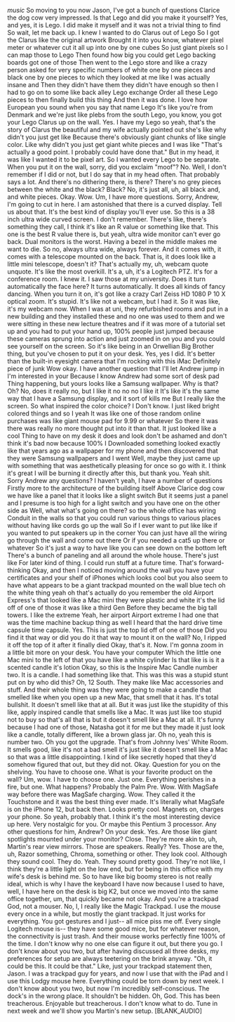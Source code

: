 *music*
So moving to you now Jason, I've got a bunch of questions
Clarice the dog cow very impressed. Is that Lego and did you make it yourself?
Yes, and yes, it is Lego. I did make it myself and it was not a
trivial
thing to find
So wait, let me back up. I knew I wanted to do
Clarus out of Lego
So I got the Clarus like the original artwork
Brought it into you know, whatever pixel meter or whatever cut it all up into one by one cubes
So just giant pixels so I can map those to Lego
Then found how big you could get Lego backing boards got one of those
Then went to the Lego store and like a crazy person asked for very specific
numbers of white one by one pieces and black one by one pieces to which they looked at me like I was actually insane and
Then they didn't have them they didn't have enough so then I had to go on to some like back alley Lego
exchange
Order all these Lego pieces to then finally build this thing
And then it was done. I love how European you sound when you say that name Lego
It's like you're from Denmark and we're just like plebs from the south
Lego, you know, you got your Lego Clarus up on the wall. Yes. I have my Lego
so yeah, that's the story of
Clarus the beautiful and my wife actually pointed out she's like why didn't you just get like
Because there's obviously giant chunks of like single color. Like why didn't you just get giant white pieces and I was like
"That's actually a good point. I probably could have done that."
But in my head, it was like I wanted it to be pixel art.
So I wanted every Lego to be separate.
When you put it on the wall, sorry, did you exclaim "moof"?
No. Well, I don't remember if I did or not, but I do say that in my head often.
That probably says a lot.
And there's no dithering there, is there?
There's no grey pieces between the white and the black?
Black? No, it's just all, uh, all black and, and white pieces.
Okay. Wow. Um, I have more questions. Sorry, Andrew, I'm going to cut in here.
I am astonished that there is a curved display.
Tell us about that. It's the best kind of display you'll ever use.
So this is a 38 inch ultra wide curved screen.
I don't remember. There's like, there's something they call,
I think it's like an R value or something like that.
This one is the best R value there is, but yeah, ultra wide monitor can't ever go
back.
Dual monitors is the worst.
Having a bezel in the middle makes me want to die.
So no, always ultra wide, always forever.
And it comes with, it comes with a telescope mounted on the back.
That is, it does look like a little mini telescope, doesn't it?
That's actually my, uh, webcam quote unquote.
It's like the most overkill.
It's a, uh, it's a Logitech PTZ.
It's for a conference room.
I knew it.
I saw those at my university.
Does it turn automatically the face here?
It turns automatically.
It does all kinds of fancy dancing.
When you turn it on, it's got like a crazy Carl Zeiss HD 1080 P 10 X optical zoom.
It's stupid.
It's like not a webcam, but I had it.
So it was like, it's my webcam now.
When I was at uni, they refurbished rooms and put in a new building and they installed these
and no one was used to them and we were sitting in these new lecture theatres
and if it was more of a tutorial set up and you had to put your hand up,
100% people just jumped because these cameras sprung into action
and just zoomed in on you and you could see yourself on the screen.
So it's like being in an Orwellian Big Brother thing, but you've chosen to put it on your desk.
Yes, yes I did.
It's better than the built-in eyesight camera that I'm rocking with this iMac
Definitely piece of junk Wow okay. I have another question that I'll let Andrew jump in I'm interested in your
Because I know Andrew had some sort of desk pad
Thing happening, but yours looks like a Samsung wallpaper. Why is that? Oh?
No, does it really no, but I like it no no no I like it
It's like it's the same way that I have a Samsung display, and it sort of kills me
But I really like the screen. So what inspired the color choice? I
Don't know. I just liked bright colored things and so I yeah
It was like one of those random online purchases was like giant mouse pad for 9.99 or whatever
So there it was there was really no more thought put into it than that. It just looked like a cool
Thing to have on my desk it does and look don't be ashamed and don't think it's bad now because 100% I
Downloaded something looked exactly like that years ago as a wallpaper for my phone and then discovered that they were Samsung wallpapers and I went
Well, maybe they just came up with something that was aesthetically pleasing for once so go with it. I think it's great
I will be burning it directly after this, but thank you. Yeah shit. Sorry
Andrew any questions? I haven't yeah, I have a number of questions
Firstly more to the architecture of the building itself
Above Clarice dog cow we have like a panel that it looks like a slight switch
But it seems just a panel and I presume is too high for a light switch and you have one on the other side as
Well, what what's going on there?
so the whole office has
wiring
Conduit in the walls so that you could run various things to various places without having like cords go up the wall
So if I ever want to put like like if you wanted to put speakers up in the corner
You can just have all the wiring go through the wall and come out there
Or if you needed a cat5 up there or whatever
So it's just a way to have like you can see down on the bottom left
There's a bunch of paneling and all around the whole house. There's just like
For later kind of thing. I could run stuff at a future time. That's forward-thinking
Okay, and then I noticed moving around the wall you have your certificates and your shelf of
iPhones which looks cool but you also seem to have what appears to be a giant
trackpad mounted on the wall blue tech oh the white thing yeah oh that's
actually do you remember the old Airport Express's that looked like a Mac mini
they were plastic and white it's the lid off of one of those it was like a third
Gen
Before they became the big tall towers. I like the extreme
Yeah, her airport Airport extreme I had one that was the time machine backup thing as well
I heard that the hard drive time capsule time capsule. Yes. This is just the top lid off of one of those
Did you find it that way or did you do it that way to mount it on the wall?
No, I ripped it off the top of it after it finally died
Okay, that's it. Now. I'm gonna zoom in a little bit more on your desk. You have your computer
Which the little one Mac mini to the left of that you have like a white cylinder
Is that like is is it a scented candle it's lotion
Okay, so this is the
Inspire
Mac
Candle number two. It is a candle. I had something like that. This was
this was a stupid stunt put on by
who did this? Oh, 12 South. They make like Mac accessories and stuff. And their whole
thing was they were going to make a candle that smelled like when you open up a new Mac,
that smell that it has. It's total bullshit. It doesn't smell like that at all. But it
was just like the stupidity of this like, apply inspired candle that smells like a Mac.
It was just like too stupid not to buy so that's all that is but it doesn't smell like
a Mac at all.
It's funny because I had one of those, Natasha got it for me but they made it just look like
a candle, totally different, like a brown glass jar.
Oh no, yeah this is number two.
Oh you got the upgrade.
That's from Johnny Ives' White Room.
It smells good, like it's not a bad smell it's just like it doesn't smell like a Mac
so that was a little disappointing.
I kind of like secretly hoped that they'd somehow figured that out, but they did not.
Okay.
Question for you on the shelving.
You have to choose one.
What is your favorite product on the wall?
Um, wow.
I have to choose one.
Just one.
Everything perishes in a fire, but one.
What happens?
Probably the Palm Pre.
Wow.
With MagSafe way before there was MagSafe charging.
Wow.
They called it the Touchstone and it was the best thing ever made.
It's literally what MagSafe is on the iPhone 12, but back then.
Looks pretty cool.
Magnets on, charges your phone.
So yeah, probably that.
I think it's the most interesting device up here.
Very nostalgic for you.
Or maybe this Pentium 3 processor.
Any other questions for him, Andrew?
On your desk.
Yes.
Are those like giant spotlights mounted under your monitor?
Close.
They're more akin to, uh, Martin's rear view mirrors.
Those are speakers.
Really?
Yes.
Those are the, uh, Razor something, Chroma, something or other.
They look cool.
Although they sound cool.
They do.
Yeah.
They sound pretty good.
They're not like, I think they're a little light on the low end, but
for being in this office with my wife's desk is behind me.
So to have like big boomy stereo is not really ideal, which is why I have the
keyboard I have now because I used to have, well, I have here on the desk is
big K2, but once we moved into the same office together, um, that quickly became
not okay.
And you're a trackpad God, not a mouser.
No, I,
I really like the Magic Trackpad.
I use the mouse every once in a while, but mostly the giant trackpad.
It just works for everything.
You got gestures and I just-- all mice piss me off.
Every single Logitech mouse is-- they have some good mice,
but for whatever reason, the connectivity is just trash.
And their mouse works perfectly fine 100% of the time.
I don't know why no one else can figure it out, but there you go.
I don't know about you two, but after having discussed all three desks, my preferences
for setup are always teetering on the brink anyway.
"Oh, it could be this.
It could be that."
Like, just your trackpad statement then, Jason.
I was a trackpad guy for years, and now I use that with the iPad and I use this Lodgy
mouse here.
Everything could be torn down by next week.
I don't know about you two, but now I'm incredibly self-conscious.
The dock's in the wrong place.
It shouldn't be hidden.
Oh, God.
This has been treacherous.
Enjoyable but treacherous.
I don't know what to do.
Tune in next week and we'll show you Martin's new setup.
[BLANK_AUDIO]
